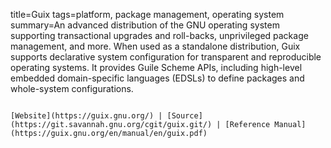 title=Guix
tags=platform, package management, operating system
summary=An advanced distribution of the GNU operating system supporting transactional upgrades and roll-backs, unprivileged package management, and more. When used as a standalone distribution, Guix supports declarative system configuration for transparent and reproducible operating systems. It provides Guile Scheme APIs, including high-level embedded domain-specific languages (EDSLs) to define packages and whole-system configurations.
~~~~~~

[Website](https://guix.gnu.org/) | [Source](https://git.savannah.gnu.org/cgit/guix.git/) | [Reference Manual](https://guix.gnu.org/en/manual/en/guix.pdf)

